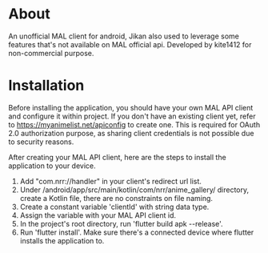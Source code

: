 # About
An unofficial MAL client for android, Jikan also used to leverage some features that's not available on MAL official api. Developed by kite1412 for non-commercial purpose.

# Installation
Before installing the application, you should have your own MAL API client and configure it within project. If you don't have an existing client yet, refer to https://myanimelist.net/apiconfig to create one. This is required for OAuth 2.0 authorization purpose, as sharing client credentials is not possible due to security reasons.

After creating your MAL API client, here are the steps to install the application to your device. 
1. Add "com.nrr://handler" in your client's redirect url list.
2. Under /android/app/src/main/kotlin/com/nrr/anime_gallery/ directory, create a Kotlin file, there are no constraints on file naming.
3. Create a constant variable 'clientId' with string data type.
4. Assign the variable with your MAL API client id.
5. In the project's root directory, run 'flutter build apk --release'.
6. Run 'flutter install'. Make sure there's a connected device where flutter installs the application to.  
